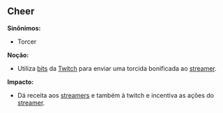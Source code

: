## Cheer

**Sinônimos:**
* Torcer

**Noção:** 
* Utiliza [bits](Bits) da [Twitch](Twitch) para enviar uma torcida bonificada ao [streamer](Streamer).

**Impacto:**
* Dá receita aos [streamers](Streamer) e também à twitch e incentiva as ações do [streamer](Streamer).